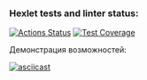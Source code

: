 ### Hexlet tests and linter status:
[![Actions Status](https://github.com/pozys/php-project-lvl2/workflows/hexlet-check/badge.svg)](https://github.com/pozys/php-project-lvl2/actions)
[![Test Coverage](https://api.codeclimate.com/v1/badges/9244c68d6527684f0305/test_coverage)](https://codeclimate.com/github/pozys/php-project-lvl2/test_coverage)

Демонстрация возможностей:

[![asciicast](https://asciinema.org/a/jWqu8COXdMH424hwkQfFUjsc4.svg)](https://asciinema.org/a/jWqu8COXdMH424hwkQfFUjsc4)
